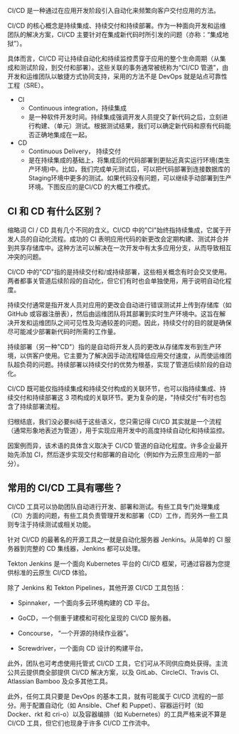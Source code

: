 CI/CD 是一种通过在应用开发阶段引入自动化来频繁向客户交付应用的方法。

CI/CD 的核心概念是持续集成、持续交付和持续部署。作为一种面向开发和运维团队的解决方案，CI/CD 主要针对在集成新代码时所引发的问题（亦称：“集成地狱”）。

具体而言，CI/CD 可让持续自动化和持续监控贯穿于应用的整个生命周期（从集成和测试阶段，到交付和部署）。这些关联的事务通常被统称为“CI/CD 管道”，由开发和运维团队以敏捷方式协同支持，采用的方法不是 DevOps 就是站点可靠性工程（SRE）。
- CI
  - Continuous integration，持续集成
  - 是一种软件开发时间。持续集成强调开发人员提交了新代码之后，立刻进行构建、（单元）测试。根据测试结果，我们可以确定新代码和原有代码能否正确地集成在一起。
- CD
  - Continuous Delivery， 持续交付
  - 是在持续集成的基础上，将集成后的代码部署到更贴近真实运行环境(类生产环境)中。比如，我们完成单元测试后，可以把代码部署到连接数据库的Staging环境中更多的测试。如果代码没有问题，可以继续手动部署到生产环境。下图反应的是CI/CD 的大概工作模式。
## CI 和 CD 有什么区别？
缩略词 CI / CD 具有几个不同的含义。CI/CD 中的"CI"始终指持续集成，它属于开发人员的自动化流程。成功的 CI 表明应用代码的新更改会定期构建、测试并合并到共享存储库中。这种方法可以解决在一次开发中有太多应用分支，从而导致相互冲突的问题。

CI/CD 中的"CD"指的是持续交付和/或持续部署，这些相关概念有时会交叉使用。两者都事关管道后续阶段的自动化，但它们有时也会单独使用，用于说明自动化程度。

持续交付通常是指开发人员对应用的更改会自动进行错误测试并上传到存储库（如 GitHub 或容器注册表），然后由运维团队将其部署到实时生产环境中。这旨在解决开发和运维团队之间可见性及沟通较差的问题。因此，持续交付的目的就是确保尽可能减少部署新代码时所需的工作量。

持续部署（另一种"CD"）指的是自动将开发人员的更改从存储库发布到生产环境，以供客户使用。它主要为了解决因手动流程降低应用交付速度，从而使运维团队超负荷的问题。持续部署以持续交付的优势为根基，实现了管道后续阶段的自动化。

CI/CD 既可能仅指持续集成和持续交付构成的关联环节，也可以指持续集成、持续交付和持续部署这 3 项构成的关联环节。更为复杂的是，"持续交付"有时也包含了持续部署流程。

归根结底，我们没必要纠结于这些语义，您只需记得 CI/CD 其实就是一个流程（通常形象地表述为管道），用于实现应用开发中的高度持续自动化和持续监控。

因案例而异，该术语的具体含义取决于 CI/CD 管道的自动化程度。许多企业最开始先添加 CI，然后逐步实现交付和部署的自动化（例如作为云原生应用的一部分）。

## 常用的 CI/CD 工具有哪些？
CI/CD 工具可以协助团队自动进行开发、部署和测试。有些工具专门处理集成（CI）方面的问题，有些工具负责管理开发和部署（CD）工作，而另外一些工具则专注于持续测试或相关功能。

针对 CI/CD 的最著名的开源工具之一就是自动化服务器 Jenkins。从简单的 CI 服务器到完整的 CD 集线器，Jenkins 都可以处理。

Tekton Jenkins 是一个面向 Kubernetes 平台的 CI/CD 框架，可通过容器为您提供标准的云原生 CI/CD 体验。

除了 Jenkins 和 Tekton Pipelines，其他开源 CI/CD 工具包括：

- Spinnaker，一个面向多云环境构建的 CD 平台。

- GoCD，一个侧重于建模和可视化呈现的 CI/CD 服务器。

- Concourse， “一个开源的持续作业器”。

- Screwdriver，一个面向 CD 设计的构建平台。

此外，团队也可考虑使用托管式 CI/CD 工具，它们可从不同供应商处获得。主流公共云提供商全部提供 CI/CD 解决方案，以及 GitLab、CircleCI、Travis CI、Atlassian Bamboo 及众多其他工具。

此外，任何工具只要是 DevOps 的基本工具，就有可能属于 CI/CD 流程的一部分。用于配置自动化（如 Ansible、Chef 和 Puppet）、容器运行时（如 Docker、rkt 和 cri-o）以及容器编排（如 Kubernetes）的工具严格来说不算是 CI/CD 工具，但它们也现身于许多 CI/CD 工作流中。
